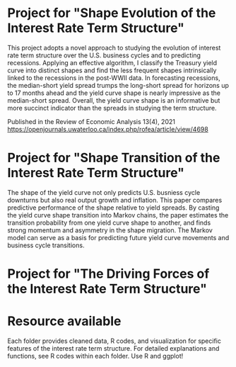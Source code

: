 # Project for "Shape Evolution of the Interest Rate Term Structure"

This project adopts a novel approach to studying the evolution of interest rate term structure over the U.S. business cycles and to predicting recessions. Applying an effective algorithm, I classify the Treasury yield curve into distinct shapes and find the less frequent shapes intrinsically linked to the recessions in the post-WWII data. In forecasting recessions, the median-short yield spread trumps the long-short spread for horizons up to 17 months ahead and the yield curve shape is nearly impressive as the median-short spread. Overall, the yield curve shape is an informative but more succinct indicator than the spreads in studying the term structure. 

Published in the Review of Economic Analysis 13(4), 2021 
https://openjournals.uwaterloo.ca/index.php/rofea/article/view/4698



# Project for "Shape Transition of the Interest Rate Term Structure"

The shape of the yield curve not only predicts U.S. busniess cycle downturns but also real output growth and inflation.  This paper compares predictive performance of the shape relative to yield spreads. By casting the yield curve shape transition into Markov chains, the paper estimates the transition probability from one yield curve shape to another, and finds strong momentum and asymmetry in the shape migration. The Markov model can serve as a basis for predicting future yield curve movements and business cycle transitions.


# Project for "The Driving Forces of the Interest Rate Term Structure"


# Resource available
Each folder provides cleaned data, R codes, and visualization for specific features of the interest rate term structure. 
For detailed explanations and functions, see R codes within each folder. Use R and ggplot!

